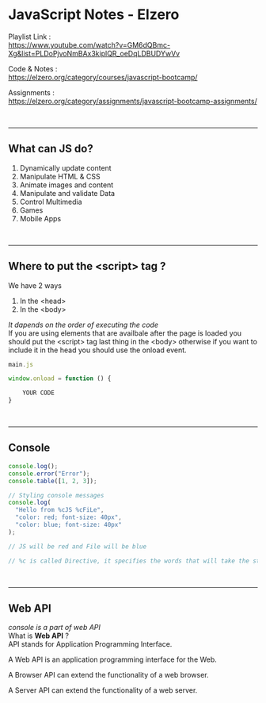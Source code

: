 # JavaScript Notes - Elzero

Playlist Link : </br>
<https://www.youtube.com/watch?v=GM6dQBmc-Xg&list=PLDoPjvoNmBAx3kiplQR_oeDqLDBUDYwVv>

Code & Notes : </br>
<https://elzero.org/category/courses/javascript-bootcamp/>

Assignments : </br>
<https://elzero.org/category/assignments/javascript-bootcamp-assignments/>

</br>

---

## What can JS do?

1. Dynamically update content
2. Manipulate HTML & CSS
3. Animate images and content
4. Manipulate and validate Data
5. Control Multimedia
6. Games
7. Mobile Apps

</br>

---

## Where to put the \<script> tag ?

We have 2 ways </br>

1. In the \<head>
2. In the \<body>
   </br>

_It dapends on the order of executing the code_
</br>
If you are using elements that are availbale after the page is loaded you should put the \<script> tag last thing in the \<body> otherwise if you want to include it in the head you should use the onload event.
</br>

```javascript
main.js

window.onload = function () {

    YOUR CODE
}

```

</br>

---

## Console

```javascript
console.log();
console.error("Error");
console.table([1, 2, 3]);

// Styling console messages
console.log(
  "Hello from %cJS %cFiLe",
  "color: red; font-size: 40px",
  "color: blue; font-size: 40px"
);

// JS will be red and File will be blue

// %c is called Directive, it specifies the words that will take the style
```

</br>

---

## Web API

_console is a part of web API_
</br>
What is **Web API** ?
</br>
API stands for Application Programming Interface.

A Web API is an application programming interface for the Web.

A Browser API can extend the functionality of a web browser.

A Server API can extend the functionality of a web server.
